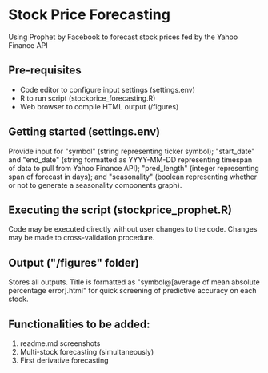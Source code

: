 # Stock Price Forecasting
Using Prophet by Facebook to forecast stock prices fed by the Yahoo Finance API

## Pre-requisites
* Code editor to configure input settings (settings.env)
* R to run script (stockprice_forecasting.R)
* Web browser to compile HTML output (/figures)

## Getting started (settings.env)
Provide input for "symbol" (string representing ticker symbol); "start_date" and "end_date" (string formatted as YYYY-MM-DD representing timespan of data to pull from Yahoo Finance API); "pred_length" (integer representing span of forecast in days); and "seasonality" (boolean representing whether or not to generate a seasonality components graph).

## Executing the script (stockprice_prophet.R)
Code may be executed directly without user changes to the code. Changes may be made to cross-validation procedure.

## Output ("/figures" folder)
Stores all outputs. Title is formatted as "symbol@[average of mean absolute percentage error].html" for quick screening of predictive accuracy on each stock.

## Functionalities to be added:
1. readme.md screenshots
2. Multi-stock forecasting (simultaneously)
3. First derivative forecasting
